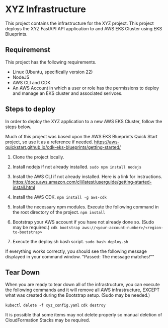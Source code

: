 # XYZ Infrastructure

This project contains the infrastructure for the XYZ project. This project deploys the XYZ FastAPI API application to and AWS EKS Cluster using EKS Blueprints.

## Requiremenst
This project has the following requirements.
- Linux (Ubuntu, specifically version 22)
- NodeJS
- AWS CLI and CDK
- An AWS Account in which a user or role has the permissions to deploy and manage an EKS cluster and associated serivces.

## Steps to deploy
In order to deploy the XYZ application to a new AWS EKS Cluster, follow the steps below.

Much of this project was based upon the AWS EKS Blueprints Quick Start project, so use it as a reference if needed. https://aws-quickstart.github.io/cdk-eks-blueprints/getting-started/

1) Clone the project locally.

2) Install nodejs if not already installed.
```sudo npm install nodejs```
3) Install the AWS CLI if not already installed. Here is a link for instructions. https://docs.aws.amazon.com/cli/latest/userguide/getting-started-install.html

4) Install the AWS CDK.
```npm install -g aws-cdk```

5) Install the necessary npm modules. Execute the following command in the root directory of the project.
```npm install```

6) Bootstrap your AWS account if you have not already done so. (Sudo may be required.)
```cdk bootstrap aws://<your-account-number>/<region-to-bootstrap>```

7) Execute the deploy.sh bash script.
```sudo bash deploy.sh```

If everything works correctly, you should see the following message displayed in your command window.
"Passed: The message matches!""

## Tear Down
When you are ready to tear down all of the infrastructure, you can execute the following commands and it will remove all AWS infrastructure, EXCEPT what was created during the Bootstrap setup. (Sudo may be needed.)

```kubectl delete -f xyz_config.yaml```
```cdk destroy```

It is possible that some items may not delete properly so manual deletion of CloudFormation Stacks may be required.